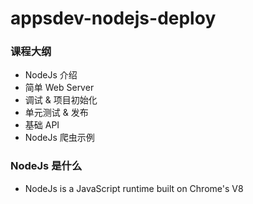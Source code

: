 # appsdev-nodejs-deploy

### 课程大纲
- NodeJs 介绍
- 简单 Web Server
- 调试 & 项目初始化
- 单元测试 & 发布
- 基础 API
- NodeJs 爬虫示例

### NodeJs 是什么
- NodeJs is a JavaScript runtime built on Chrome's V8
